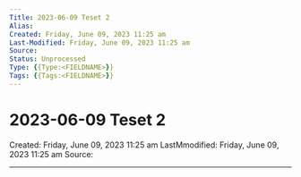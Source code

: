 ```yaml
---
Title: 2023-06-09 Teset 2
Alias: 
Created: Friday, June 09, 2023 11:25 am
Last-Modified: Friday, June 09, 2023 11:25 am
Source: 
Status: Unprocessed
Type: {{Type:<FIELDNAME>}}
Tags: {{Tags:<FIELDNAME>}}
---
```


# 2023-06-09 Teset 2
Created: Friday, June 09, 2023 11:25 am
LastMmodified: Friday, June 09, 2023 11:25 am
Source: 

---

